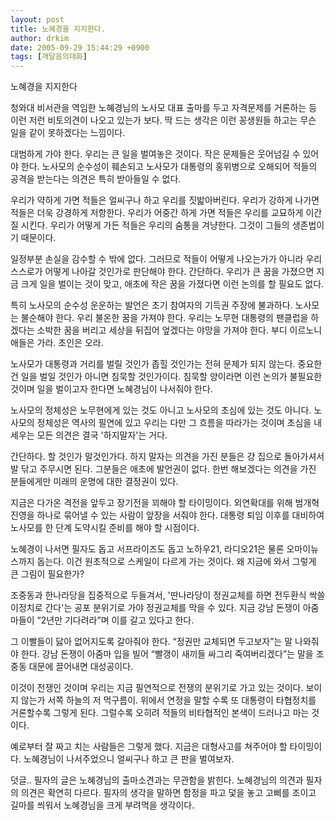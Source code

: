 ```yaml
---
layout: post
title: 노혜경을 지지한다.
author: drkim
date: 2005-09-29 15:44:29 +0900
tags: [깨달음의대화]
---
```

노혜경을 지지한다
  

  
청와대 비서관을 역임한 노혜경님의 노사모 대표 출마를 두고 자격문제를 거론하는 등 이런 저런 비토의견이 나오고 있는가 보다. 딱 드는 생각은 이런 꽁생원들 하고는 무슨 일을 같이 못하겠다는 느낌이다. 
  

  
대범하게 가야 한다. 우리는 큰 일을 벌여놓은 것이다. 작은 문제들은 웃어넘길 수 있어야 한다. 노사모의 순수성이 훼손되고 노사모가 대통령의 홍위병으로 오해되어 적들의 공격을 받는다는 의견은 특히 받아들일 수 없다. 
  

  
우리가 약하게 가면 적들은 얼씨구나 하고 우리를 짓밟아버린다. 우리가 강하게 나가면 적들은 더욱 강경하게 저항한다. 우리가 어중간 하게 가면 적들은 우리를 교묘하게 이간질 시킨다. 우리가 어떻게 가든 적들은 우리의 숨통을 겨냥한다. 그것이 그들의 생존법이기 때문이다. 
  

  
일정부분 손실을 감수할 수 밖에 없다. 그러므로 적들이 어떻게 나오는가가 아니라 우리 스스로가 어떻게 나아갈 것인가로 판단해야 한다. 간단하다. 우리가 큰 꿈을 가졌으면 지금 크게 일을 벌이는 것이 맞고, 애초에 작은 꿈을 가졌다면 이런 논의를 할 필요도 없다. 
  

  
특히 노사모의 순수성 운운하는 발언은 초기 참여자의 기득권 주장에 불과하다. 노사모는 불순해야 한다. 우리 불온한 꿈을 가져야 한다. 우리는 노무현 대통령의 팬클럽을 하겠다는 소박한 꿈을 버리고 세상을 뒤집어 엎겠다는 야망을 가져야 한다. 부디 이르노니 애들은 가라. 초인은 오라.
  

  
노사모가 대통령과 거리를 벌릴 것인가 좁힐 것인가는 전혀 문제가 되지 않는다. 중요한건 일을 벌일 것인가 아니면 침묵할 것인가이다. 침묵할 양이라면 이런 논의가 불필요한 것이며 일을 벌이고자 한다면 노혜경님이 나서줘야 한다. 
  

  
노사모의 정체성은 노무현에게 있는 것도 아니고 노사모의 초심에 있는 것도 아니다. 노사모의 정체성은 역사의 필연에 있고 우리는 다만 그 흐름을 따라가는 것이며 초심을 내세우는 모든 의견은 결국 '하지말자'는 거다. 
  

  
간단하다. 할 것인가 말것인가다. 하지 말자는 의견을 가진 분들은 걍 집으로 돌아가셔서 발 닦고 주무시면 된다. 그분들은 애초에 발언권이 없다. 한번 해보겠다는 의견을 가진 분들에게만 미래의 운명에 대한 결정권이 있다. 
  

  
지금은 다가온 격전을 앞두고 장기전을 꾀해야 할 타이밍이다. 외연확대를 위해 범개혁진영을 하나로 묶어낼 수 있는 사람이 앞장을 서줘야 한다. 대통령 퇴임 이후를 대비하여 노사모를 한 단계 도약시킬 준비를 해야 할 시점이다. 
  

  
노혜경이 나서면 필자도 돕고 서프라이즈도 돕고 노하우21, 라디오21은 물론 오마이뉴스까지 돕는다. 이건 원초적으로 스케일이 다르게 가는 것이다. 왜 지금에 와서 그렇게 큰 그림이 필요한가? 
  

  
조중동과 한나라당을 집중적으로 두들겨서, '딴나라당이 정권교체를 하면 전두환식 싹쓸이정치로 간다'는 공포 분위기로 가야 정권교체를 막을 수 있다. 지금 강남 돈쟁이 아줌마들이 “2년만 기다려라”며 이를 갈고 있다고 한다. 
  

  
그 이빨들이 닳아 없어지도록 갈아줘야 한다. “정권만 교체되면 두고보자”는 말 나와줘야 한다. 강남 돈쟁이 아줌마 입을 빌어 “빨갱이 새끼들 싸그리 죽여버리겠다”는 말을 조중동 대문에 끌어내면 대성공이다. 
  

  
이것이 전쟁인 것이며 우리는 지금 필연적으로 전쟁의 분위기로 가고 있는 것이다. 보이지 않는가 서쪽 하늘의 저 먹구름이. 위에서 연정을 말할 수록 또 대통령이 타협정치를 거론할수록 그렇게 된다. 그럴수록 오히려 적들의 비타협적인 본색이 드러나고 마는 것이다. 
  

  
예로부터 잘 짜고 치는 사람들은 그렇게 했다. 지금은 대형사고를 쳐주어야 할 타이밍이다. 노혜경님이 나서주었으니 얼씨구나 하고 큰 판을 벌여보자. 
  

  
덧글.. 필자의 글은 노혜경님의 출마소견과는 무관함을 밝힌다. 노혜경님의 의견과 필자의 의견은 확연히 다르다. 필자의 생각을 말하면 함정을 파고 덫을 놓고 고삐를 조이고 길마를 씌워서 노혜경님을 크게 부려먹을 생각이다.
